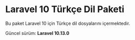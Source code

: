 Laravel 10 Türkçe Dil Paketi
============================
Bu paket Laravel 10 için Türkçe dil dosyalarını içermektedir.

Güncel sürüm: **Laravel 10.13.0**